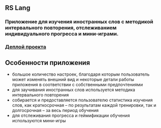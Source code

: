 ## RS Lang

### Приложение для изучения иностранных слов с методикой интервального повторения, отслеживанием индивидуального прогресса и мини-играми.

### [Деплой проекта](https://rslang-team41-jekman87.netlify.app/)

## Особенности приложения

- большое количество настроек, благодаря которым пользователь может изменять внешний вид и некоторые детали работы приложения в соответствии с собственными предпочтениями
- для заучивания иностранных слов используется методика интервального повторения
- собирается и предоставляется пользователю статистика изучения слов, как краткосрочная – по результатам каждой тренировки, так и долгосрочная – за весь период обучения
- для отслеживания прогресса и геймификации обучения используются мини-игры
